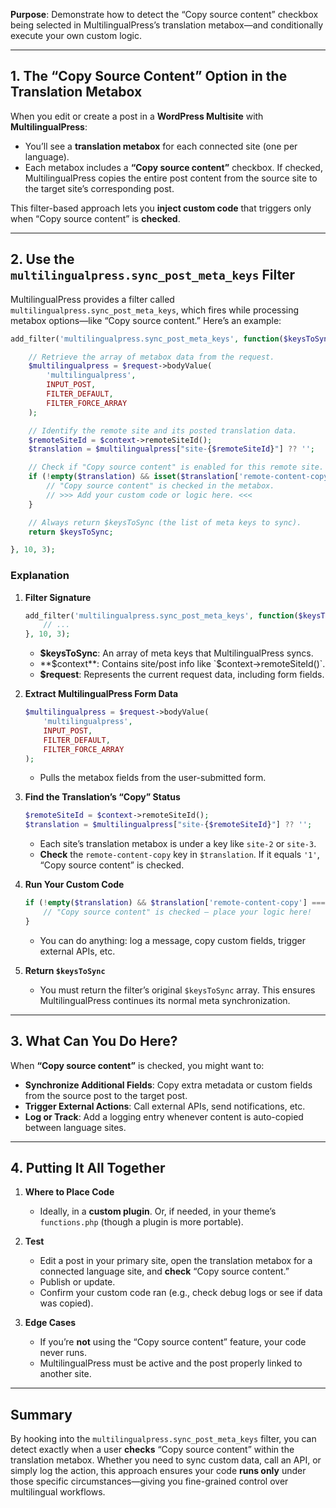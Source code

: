**Purpose**: Demonstrate how to detect the “Copy source content” checkbox being selected in MultilingualPress’s translation metabox—and conditionally execute your own custom logic.

---

## 1. The “Copy Source Content” Option in the Translation Metabox

When you edit or create a post in a **WordPress Multisite** with **MultilingualPress**:

- You’ll see a **translation metabox** for each connected site (one per language).
- Each metabox includes a **“Copy source content”** checkbox. If checked, MultilingualPress copies the entire post content from the source site to the target site’s corresponding post.

This filter-based approach lets you **inject custom code** that triggers only when “Copy source content” is **checked**.

---

## 2. Use the `multilingualpress.sync_post_meta_keys` Filter

MultilingualPress provides a filter called `multilingualpress.sync_post_meta_keys`, which fires while processing metabox options—like “Copy source content.” Here’s an example:

```php
add_filter('multilingualpress.sync_post_meta_keys', function($keysToSync, $context, $request) {

    // Retrieve the array of metabox data from the request.
    $multilingualpress = $request->bodyValue(
        'multilingualpress',
        INPUT_POST,
        FILTER_DEFAULT,
        FILTER_FORCE_ARRAY
    );

    // Identify the remote site and its posted translation data.
    $remoteSiteId = $context->remoteSiteId();
    $translation = $multilingualpress["site-{$remoteSiteId}"] ?? '';

    // Check if "Copy source content" is enabled for this remote site.
    if (!empty($translation) && isset($translation['remote-content-copy']) && $translation['remote-content-copy'] === '1') {
        // "Copy source content" is checked in the metabox.
        // >>> Add your custom code or logic here. <<<
    }

    // Always return $keysToSync (the list of meta keys to sync).
    return $keysToSync;

}, 10, 3);
```

### Explanation

1. **Filter Signature**
    
    ```php
    add_filter('multilingualpress.sync_post_meta_keys', function($keysToSync, $context, $request) {
        // ...
    }, 10, 3);
    ```
    
    - **$keysToSync**: An array of meta keys that MultilingualPress syncs.
    - **$context**: Contains site/post info like `$context->remoteSiteId()`.
    - **$request**: Represents the current request data, including form fields.
2. **Extract MultilingualPress Form Data**
    
    ```php
    $multilingualpress = $request->bodyValue(
        'multilingualpress',
        INPUT_POST,
        FILTER_DEFAULT,
        FILTER_FORCE_ARRAY
    );
    ```
    
    - Pulls the metabox fields from the user-submitted form.
3. **Find the Translation’s “Copy” Status**
    
    ```php
    $remoteSiteId = $context->remoteSiteId();
    $translation = $multilingualpress["site-{$remoteSiteId}"] ?? '';
    ```
    
    - Each site’s translation metabox is under a key like `site-2` or `site-3`.
    - **Check** the `remote-content-copy` key in `$translation`. If it equals `'1'`, “Copy source content” is checked.
4. **Run Your Custom Code**
    
    ```php
    if (!empty($translation) && $translation['remote-content-copy'] === '1') {
        // "Copy source content" is checked — place your logic here!
    }
    ```
    
    - You can do anything: log a message, copy custom fields, trigger external APIs, etc.
5. **Return `$keysToSync`**
    
    - You must return the filter’s original `$keysToSync` array. This ensures MultilingualPress continues its normal meta synchronization.

---

## 3. What Can You Do Here?

When **“Copy source content”** is checked, you might want to:

- **Synchronize Additional Fields**: Copy extra metadata or custom fields from the source post to the target post.
- **Trigger External Actions**: Call external APIs, send notifications, etc.
- **Log or Track**: Add a logging entry whenever content is auto-copied between language sites.

---

## 4. Putting It All Together

1. **Where to Place Code**
    
    - Ideally, in a **custom plugin**. Or, if needed, in your theme’s `functions.php` (though a plugin is more portable).
2. **Test**
    
    - Edit a post in your primary site, open the translation metabox for a connected language site, and **check** “Copy source content.”
    - Publish or update.
    - Confirm your custom code ran (e.g., check debug logs or see if data was copied).
3. **Edge Cases**
    
    - If you’re **not** using the “Copy source content” feature, your code never runs.
    - MultilingualPress must be active and the post properly linked to another site.

---

## Summary

By hooking into the `multilingualpress.sync_post_meta_keys` filter, you can detect exactly when a user **checks** “Copy source content” within the translation metabox. Whether you need to sync custom data, call an API, or simply log the action, this approach ensures your code **runs only** under those specific circumstances—giving you fine-grained control over multilingual workflows.